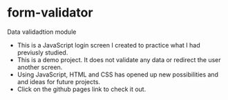 # form-validator
Data validadtion  module
- This is a JavaScript login screen I created to practice what I had
previusly studied.
- This is a demo project. It does not validate any data or redirect
the user another screen.
- Using JavaScript, HTML and CSS has opened up new possibilities and
and ideas for future projects.
- Click on the github pages link to check it out.
